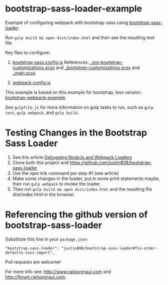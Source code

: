 bootstrap-sass-loader-example
=========================

Example of configuring webpack with bootstrap-sass using [bootstrap-sass-loader](https://github.com/justin808/bootstrap-sass-loader).

Run `gulp build && open dist/index.html` and then see the resulting test file.

Key files to configure:

1. [bootstrap-sass.config.js](https://github.com/justin808/bootstrap-sass-loader-example/blob/master/bootstrap-sass.config.js)
   References: [_pre-bootstrap-customizations.scss](https://github.com/justin808/bootstrap-sass-loader-example/blob/master/_pre-bootstrap-customizations.scss) 
   and [_bootstrap-customizations.scss](https://github.com/justin808/bootstrap-sass-loader-example/blob/master/_bootstrap-customizations.scss) and
   [_main.scss](https://github.com/justin808/bootstrap-sass-loader-example/blob/master/_main.scss)

2. [webpack.config.js](https://github.com/justin808/bootstrap-sass-loader-example/blob/master/webpack.config.js)

This example is based on this example for bootstrap, less version: [bootstrap-webpack-example](http://bline.github.io/bootstrap-webpack-example/).

See `gulpfile.js` for more information on gulp tasks to run, such as `gulp test`, `gulp webpack`, and `gulp build`.


Testing Changes in the Bootstrap Sass Loader
=======================================================
1. See this article [Debugging NodeJs and Webpack Loaders](http://forum.railsonmaui.com/t/debugging-nodejs-and-webpack-loaders/142)
2. Clone both this project and https://github.com/justin808/bootstrap-sass-loader
3. Use the npm link command per step #1 (see article)
4. Make some changes in the loader, put in some print statements maybe, then run `gulp webpack` to invoke the loader.
5. Then run `gulp build && open dist/index.html` and  the resulting file dist/index.html in the browser.

Referencing the github version of bootstrap-sass-loader
=======================================================
Substitute this line in your `package.json`:
 
    "bootstrap-sass-loader": "justin808/bootstrap-sass-loader#fix-order-defaults-sass-import",
 
 
 
 
Pull requests are welcome!

For more info see: http://www.railsonmaui.com and http://forum.railsonmaui.com.